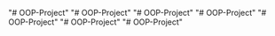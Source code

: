 "# OOP-Project" 
"# OOP-Project" 
"# OOP-Project" 
"# OOP-Project" 
"# OOP-Project" 
"# OOP-Project" 
"# OOP-Project" 
